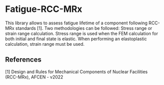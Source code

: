 # Fatigue-RCC-MRx

This library allows to assess fatigue lifetime of a component following RCC-MRx standards [1]. Two methodologies can be followed: Stress range or strain range calculation. Stress range is used when the FEM calculation for both initial and final state is elastic. When performing an elastoplastic calculation, strain range must be used.

[//]: <> (Summary of how it works.)

[//]: <> (Add figure explaining workflow, also comment jupyter tutorial.)

[//]: <> (Materials included.)

[//]: <> (Development state things to improve in file.)

## References

[1] Design and Rules for Mechanical Components of Nuclear Facilities (RCC-MRx), AFCEN - v2022
